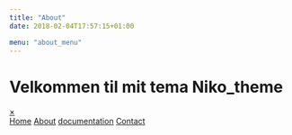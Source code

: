 ```yaml
---
title: "About"
date: 2018-02-04T17:57:15+01:00

menu: "about_menu"
---
```


<h1>Velkommen til mit tema Niko_theme </h1>

<body>
	<div id="myNav" class="overlay">
  <a href="javascript:void(0)" class="closebtn" onclick="closeNav()">&times;</a>
  <div class="overlay-content">
   <a href="index.html">Home</a>
    <a href="../../../content/about.md">About</a> 
	  <a href="#">documentation</a>
    <a href="#">Contact</a>
  </div>
</div>
</body>